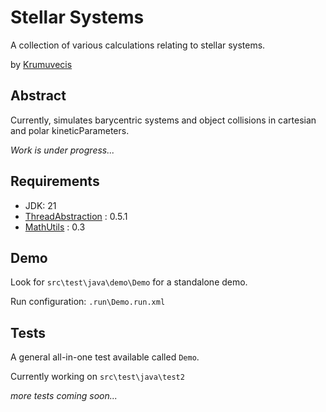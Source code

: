 # Stellar Systems

A collection of various calculations relating to stellar systems.

by [Krumuvecis](https://github.com/Krumuvecis)


## Abstract

Currently, simulates barycentric systems and object collisions in cartesian and polar kineticParameters.

_Work is under progress..._


## Requirements

* JDK: 21
* [ThreadAbstraction](https://github.com/KruMF/ThreadAbstraction) : 0.5.1
* [MathUtils](https://github.com/KruMF/MathUtils) : 0.3


## Demo

Look for `src\test\java\demo\Demo` for a standalone demo.

Run configuration: `.run\Demo.run.xml`


## Tests

A general all-in-one test available called `Demo`.

Currently working on `src\test\java\test2`

_more tests coming soon..._
